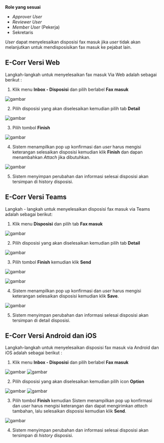 **Role yang sesuai**

- *Approver User*
- *Reviewer User*
- *Member User* (Pekerja)
- Sekretaris

*User* dapat menyelesaikan disposisi fax masuk jika *user* tidak akan melanjutkan untuk mendisposisikan fax masuk ke pejabat lain. 

## **E-Corr Versi Web**

Langkah-langkah untuk menyelesaikan fax masuk Via Web adalah sebagai berikut :

1. Klik menu **Inbox - Disposisi** dan pilih berlabel **Fax masuk**

![gambar](FaxMasuk/FM_WEB/02SelesaiDisposisi01.png) 

2. Pilih disposisi yang akan diselesaikan kemudian pilih tab **Detail**

![gambar](FaxMasuk/FM_WEB/02SelesaiDisposisi02.png) 

3. Pilih tombol **Finish**

![gambar](FaxMasuk/FM_WEB/02SelesaiDisposisi03.png) 

4. Sistem menampilkan pop up konfirmasi dan *user* harus mengisi keterangan selesaikan disposisi kemudian klik **Finish** dan dapan menambahkan *Attach* jika dibutuhkan.

![gambar](FaxMasuk/FM_WEB/02SelesaiDisposisi04.png) 

5. Sistem menyimpan perubahan dan informasi selesai disposisi akan tersimpan di history disposisi.

## **E-Corr Versi Teams**

Langkah - langkah untuk menyelesaikan disposisi fax masuk via Teams adalah sebagai berikut:

1. Klik menu **Disposisi** dan pilih tab **Fax masuk**

![gambar](FaxMasuk/FM_Teams/FM50.png)

2. Pilih disposisi yang akan diselesaikan kemudian pilih tab **Detail**

![gambar](FaxMasuk/FM_Teams/FM51.png)

3. Pilih tombol **Finish** kemudian klik **Send**

![gambar](FaxMasuk/FM_Teams/FM52.png)

![gambar](FaxMasuk/FM_Teams/FM53.png)

4. Sistem menampilkan pop up konfirmasi dan *user* harus mengisi keterangan selesaikan disposisi kemudian klik **Save**.

![gambar](FaxMasuk/FM_Teams/FM54.png)

5. Sistem menyimpan perubahan dan informasi selesai disposisi akan tersimpan di detail disposisi.

## **E-Corr Versi Android dan iOS**

Langkah-langkah untuk menyelesaikan disposisi fax masuk via Android dan iOS adalah sebagai berikut :

1. Klik menu **Inbox - Disposisi** dan pilih berlabel **Fax masuk**

![gambar](FaxMasuk/FM_Android/Selesaidisposisi/02A01.png) ![gambar](FaxMasuk/FM_Android/Selesaidisposisi/02A02.png) 

2. Pilih disposisi yang akan diselesaikan kemudian pilih icon **Option**

![gambar](FaxMasuk/FM_Android/Selesaidisposisi/02A03.png) ![gambar](FaxMasuk/FM_Android/Selesaidisposisi/02A04.png) 

3. Pilih tombol **Finish** kemudian Sistem menampilkan pop up konfirmasi dan _user_ harus mengisi keterangan dan dapat mengirimkan *attach* tambahan, lalu selesaikan disposisi kemudian klik **Send**.

![gambar](FaxMasuk/FM_Android/Selesaidisposisi/02A05.png)

4. Sistem menyimpan perubahan dan informasi selesai disposisi akan tersimpan di *history* disposisi.

